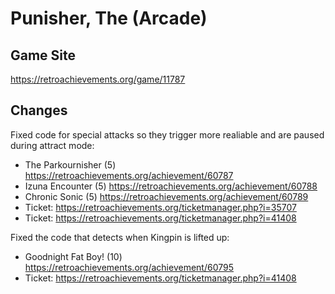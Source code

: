 # Punisher, The (Arcade)

## Game Site
https://retroachievements.org/game/11787

## Changes
Fixed code for  special attacks so they trigger more realiable and are paused during attract mode:
* The Parkournisher (5) https://retroachievements.org/achievement/60787
* Izuna Encounter (5) https://retroachievements.org/achievement/60788
* Chronic Sonic (5) https://retroachievements.org/achievement/60789
* Ticket: https://retroachievements.org/ticketmanager.php?i=35707
* Ticket: https://retroachievements.org/ticketmanager.php?i=41408

Fixed the code that detects when Kingpin is lifted up:
* Goodnight Fat Boy! (10) https://retroachievements.org/achievement/60795
* Ticket: https://retroachievements.org/ticketmanager.php?i=41408